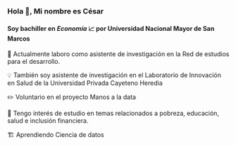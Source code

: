 ### Hola 👋, Mi nombre es César
#### Soy bachiller en *Economía* :chart_with_upwards_trend: por Universidad Nacional Mayor de San Marcos

:pushpin: Actualmente laboro como asistente de investigación en la Red de estudios para el desarrollo.

:bulb: También soy asistente de investigación en el Laboratorio de Innovación en Salud de la Universidad Privada Cayeteno Heredia

:pencil2: Voluntario en el proyecto Manos a la data

:memo: Tengo interés de estudio en temas relacionados a pobreza, educación, salud e inclusión financiera.

:building_construction: Aprendiendo Ciencia de datos




